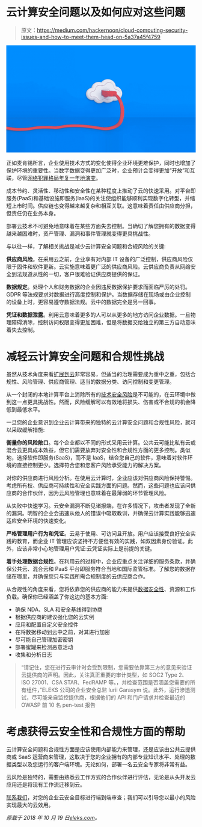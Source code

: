 # 云计算安全问题以及如何应对这些问题

> 原文：<https://medium.com/hackernoon/cloud-computing-security-issues-and-how-to-meet-them-head-on-5a37a45f4759>

![](img/692600e673f37e0df8b845e9edbd0c3f.png)

正如麦肯锡所言，企业使用技术方式的变化使得企业环境更难保护，同时也增加了保护环境的重要性。当数字数据变得更加广泛时，企业预计会变得更加“开放”和互联，尽管[网络犯罪格局年复一年地演变](https://www.rsa.com/content/dam/premium/en/white-paper/2018-current-state-of-cybercrime.pdf)。

成本节约、灵活性、移动性和安全性在某种程度上推动了云的快速采用。对平台即服务(PaaS)和基础设施即服务(IaaS)的关注使组织能够顺利实现数字化转型，并缩短上市时间。供应链也变得越来越复杂和相互关联。这意味着责任由供应商分担，但责任仍在业务本身。

部署云技术不可避免地意味着在某些方面失去控制。当确切了解您拥有的数据变得越来越困难时，资产管理、漏洞和事件管理就变得更具挑战性。

与以往一样，了解相关挑战是减少云计算安全问题和合规风险的关键:

**供应商风险**。在采用云之前，企业享有对内部 IT 设备的广泛控制，供应商风险仅限于固件和软件更新。云实施意味着更广泛的供应商风险。云供应商负责从网络安全到法规遵从性的一切，客户很难验证供应商提供的保证。

**数据规定**。处理个人和财务数据的企业因违反数据保护要求而面临严厉的处罚。GDPR 等法规要求对数据进行高度控制和保护。当数据存储在现场或由企业控制的设备上时，更容易遵守数据法规。云中的数据完全是另一回事。

**凭证和数据泄露**。利用云意味着更多的人可以从更多的地方访问企业数据。一旦物理障碍消除，控制访问权限变得更加困难，但是将数据交给独立的第三方自动意味着失去控制。

# 减轻云计算安全问题和合规性挑战

虽然从技术角度来看[扩展到云](https://eleks.com/blog/build-successful-cloud-migration-strategy/?utm_source=medium&utm_medium=refferal&utm_campaign=Republ-Cloud-Security-Blog)非常容易，但适当的治理需要成为重中之重，包括合规性、风险管理、供应商管理、适当的数据分类、访问控制和变更管理。

从一个封闭的本地计算平台上消除所有的[技术安全风险](https://eleks.com/whitepapers/preventive-actions-enterprises-can-take-to-avoid-it-security-vulnerabilities/?utm_source=medium&utm_medium=refferal&utm_campaign=Republ-Cloud-Security-Blog)是不可能的，在云环境中做到这一点更具挑战性。然而，风险缓解可以有效地将损失、伤害或不合规的机会降低到最低水平。

一旦您的企业意识到企业云计算带来的独特的云计算安全问题和合规性风险，就可以采取缓解措施:

**衡量你的风险敞口**。每个企业都以不同的形式采用云计算。公共云可能比私有云或混合云更具成本效益，但它们需要放弃对安全性和合规性方面的更多控制。类似地，选择软件即服务(SaaS)，而不是 IaaS，结合您自己的软件，意味着对软件环境的直接控制更少。选择符合您和您客户风险承受能力的解决方案。

对你的供应商进行风险分析。在使用云计算时，企业应该对供应商风险保持警惕。考虑所有权、供应商可持续性和安全实践方面的问题。然而，这些问题也应该问供应商的合作伙伴，因为云风险管理也意味着在最薄弱的环节管理风险。

从失败中快速学习。云安全漏洞不断见诸报端，在许多情况下，攻击者发现了全新的漏洞。明智的企业会迅速从他人的错误中吸取教训，并确保云计算实践能够迅速适应安全环境的快速变化。

**严格管理用户行为和凭证**。云易于使用、可访问且开放。用户应该接受良好安全实践的教育，而企业 IT 管理应该坚持不方便但有效的实践，如双因素身份验证。此外，应该非常小心地管理用户凭证:云凭证实际上是前提的关键。

**着手处理数据合规性**。在利用云的过程中，企业应重点关注详细的服务条款，并确保公共云、混合云和 PaaS 平台即服务符合当地和国际监管标准。了解您的数据存储在哪里，并确保您只与实践所需合规制度的云供应商合作。

从合规性的角度来看，您将依靠您的供应商的能力来提供[数据安全性](https://eleks.com/services/security-services/?utm_source=medium&utm_medium=refferal&utm_campaign=Republ-Cloud-Security-Blog)、资源和工作负载。确保你已经涵盖了你这边的基本方面:

*   确保 NDA、SLA 和安全基线得到协商
*   根据供应商的建议强化您的云实例
*   应用和配置自定义安全控件
*   在将数据移动到云中之前，对其进行加密
*   尽可能自己管理加密密钥
*   部署蜜罐来检测恶意活动
*   收集和分析日志

> “请记住，您在进行云审计时会受到限制，您需要依靠第三方的意见来验证云提供商的声明。因此，关注真正重要的审计类型，如 SOC2 Type 2、ISO 27001、CSA STAR、FedRAMP 等。，并检查范围是否涵盖您需要的所有组件，”ELEKS 公司的企业安全总监 Iurii Garasym 说。此外，运行渗透测试，尽可能亲自监控提供商，根据他们的 API 和门户请求并检查最近的 OWASP 前 10 名 pen-test 报告

# 考虑获得云安全性和合规性方面的帮助

云计算安全问题和合规性方面是应该使用内部能力来管理，还是应该由公共云提供商或 SaaS 运营商来管理，这取决于您的企业拥有的内部专业知识水平、处理的数据类型以及您运行的客户端环境。无论如何，部署一名云安全专家将非常有益。

云风险是独特的，需要由熟悉云工作方式的合作伙伴进行评估，无论是从头开发云应用还是将现有工作流迁移到云。

[联系我们](https://eleks.com/contact-us/?utm_source=medium&utm_medium=refferal&utm_campaign=Republ-Cloud-Security-Blog)，对您的企业云安全目标进行端到端审查；我们可以引导您以最小的风险实现最大的云效用。

*原载于 2018 年 10 月 19 日*[*eleks.com*](https://eleks.com/blog/cloud-computing-security-issues/?utm_source=medium&utm_medium=refferal&utm_campaign=Republ-Cloud-Security-Blog)*。*